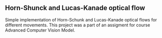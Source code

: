 ## Horn-Shunck and Lucas-Kanade optical flow

Simple implementation of Horn-Schunk and Lucas-Kanade optical flows for different movements. This project was a part of an assigment for course Advanced Computer Vision Model.
